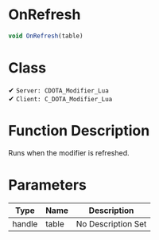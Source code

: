 # OnRefresh
```js
void OnRefresh(table)
```
# Class
✔ `Server: CDOTA_Modifier_Lua`  
✔ `Client: C_DOTA_Modifier_Lua`  

# Function Description
Runs when the modifier is refreshed.
# Parameters
Type|Name|Description
--|--|--
handle|table|No Description Set
